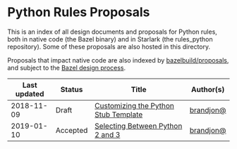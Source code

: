 # Python Rules Proposals

This is an index of all design documents and proposals for Python rules, both in native code (the Bazel binary) and in Starlark (the rules_python repository). Some of these proposals are also hosted in this directory.

Proposals that impact native code are also indexed by [bazelbuild/proposals](https://github.com/bazelbuild/proposals), and subject to the [Bazel design process](https://bazel.build/designs/index.html).

Last updated | Status        | Title | Author(s)
------------ | ------------- | ------| ---------
2018-11-09   | Draft         | [Customizing the Python Stub Template](https://github.com/bazelbuild/rules_python/blob/master/proposals/2018-11-08-customizing-the-python-stub-template.md) | [brandjon@](https://github.com/brandjon)
2019-01-10   | Accepted      | [Selecting Between Python 2 and 3](https://github.com/bazelbuild/rules_python/blob/master/proposals/2018-10-25-selecting-between-python-2-and-3.md) | [brandjon@](https://github.com/brandjon)
